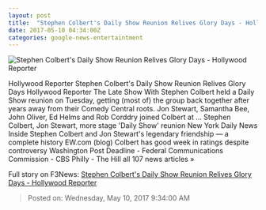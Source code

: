 ```yaml
---
layout: post
title:  "Stephen Colbert's Daily Show Reunion Relives Glory Days - Hollywood Reporter"
date: 2017-05-10 04:34:00Z
categories: google-news-entertaintment
---
```


![Stephen Colbert's Daily Show Reunion Relives Glory Days - Hollywood Reporter](http://cdn4.thr.com/sites/default/files/2017/05/c_bghsexcaix5aq.jpg)

Hollywood Reporter Stephen Colbert's Daily Show Reunion Relives Glory Days Hollywood Reporter The Late Show With Stephen Colbert held a Daily Show reunion on Tuesday, getting (most of) the group back together after years away from their Comedy Central roots. Jon Stewart, Samantha Bee, John Oliver, Ed Helms and Rob Corddry joined Colbert at ... Stephen Colbert, Jon Stewart, more stage 'Daily Show' reunion New York Daily News Inside Stephen Colbert and Jon Stewart's legendary friendship — a complete history EW.com (blog) Colbert has good week in ratings despite controversy Washington Post Deadline - Federal Communications Commission - CBS Philly - The Hill all 107 news articles »


Full story on F3News: [Stephen Colbert's Daily Show Reunion Relives Glory Days - Hollywood Reporter](http://www.f3nws.com/n/GBmEWH)

> Posted on: Wednesday, May 10, 2017 9:34:00 AM
